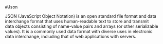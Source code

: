 #Json
JSON (JavaScript Object Notation) is an open standard file format and data interchange format that uses human-readable text to store and transmit data objects consisting of name-value pairs and arrays (or other serializable values). It is a commonly used data format with diverse uses in electronic data interchange, including that of web applications with servers.